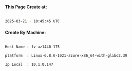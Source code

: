 
   
#### This Page Create at:

```bash

2025-03-21 - 10:45:45 UTC

```

#### Create By Machine:

```bash

Host Name : fv-az1440-175

platform  : Linux-6.8.0-1021-azure-x86_64-with-glibc2.39

Ip Local  : 10.1.0.147

```

